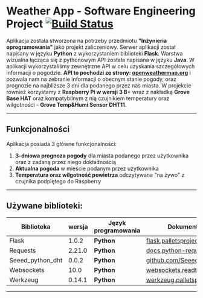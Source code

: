 # Weather App - Software Engineering Project [![Build Status](https://travis-ci.org/joemccann/dillinger.svg?branch=master)](https://travis-ci.org/joemccann/dillinger)

Aplikacja została stworzona na potrzeby przedmiotu **"Inżynieria oprogramowania"** jako projekt zaliczeniowy. 
Serwer aplikacji został napisany w języku **Python** z wykorzystaniem biblioteki **Flask**. Warstwa wizualna łącząca się z pythonowym API została napisana w języku **Java**. W aplikacji wykorzystaliśmy  zewnętrzne API w celu uzyskania szczegółowych informacji o pogodzie. **API to pochodzi ze strony: [openweathermap.org]( https://openweathermap.org/api)** i pozwala nam na zebranie informacji o obecnym stanie pogody, oraz prognozie na najbliższe 3 dni dla podanego przez nas miasta. W projekcie również korzystamy z **Raspberry Pi w wersji 3 B+** wraz z nakładką **Grove Base HAT** oraz kompatybilnym z nią czujnikiem temperatury oraz wilgotności - **Grove Temp&Humi Sensor DHT11**. 

***
## Funkcjonalności 
Aplikacja posiada 3 główne funkcjonalności: 
1. **3-dniowa prognoza pogody** dla miasta podanego przez użytkownika oraz z zadaną przez niego dokładnością
2. **Aktualna pogoda** w mieście podanym przez użytkownika
3. **Temperatura oraz wilgotność powietrza** odczytywana "na żywo" z czujnika podpiętego do Raspberry
***
## Używane biblioteki:
| Biblioteka | wersja  | Język programowania | Dokumentacja | 
| ------ | ------ | ------ | ------ |
| Flask | 1.0.2 | **Python** | [flask.palletsprojects.com](https://flask.palletsprojects.com/en/2.0.x/) |
| Requests | 2.21.0 | **Python** | [docs.python-requests.org](https://docs.python-requests.org/en/latest/) |
| Seeed_python_dht | 0.0.2 | **Python** | [github.com/Seeed-Studio](https://github.com/Seeed-Studio/Seeed_Python_DHT) |
| Websockets | 10.0 | **Python** | [websockets.readthedocs.io](https://websockets.readthedocs.io/en/stable/) |
| Werkzeug | 0.14.1 | **Python** | [werkzeug.palletsprojects.com](https://werkzeug.palletsprojects.com/en/2.0.x/) |
***
